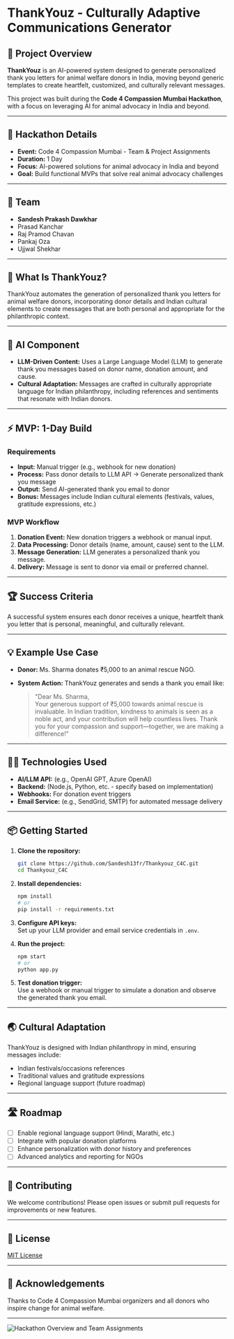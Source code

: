 # ThankYouz - Culturally Adaptive Communications Generator

## 🚀 Project Overview

**ThankYouz** is an AI-powered system designed to generate personalized thank you letters for animal welfare donors in India, moving beyond generic templates to create heartfelt, customized, and culturally relevant messages.

This project was built during the **Code 4 Compassion Mumbai Hackathon**, with a focus on leveraging AI for animal advocacy in India and beyond.

---

## 📝 Hackathon Details

- **Event:** Code 4 Compassion Mumbai - Team & Project Assignments
- **Duration:** 1 Day
- **Focus:** AI-powered solutions for animal advocacy in India and beyond
- **Goal:** Build functional MVPs that solve real animal advocacy challenges

---

## 👥 Team

- **Sandesh Prakash Dawkhar**
- Prasad Kanchar
- Raj Pramod Chavan
- Pankaj Oza
- Ujjwal Shekhar

---

## 🎯 What Is ThankYouz?

ThankYouz automates the generation of personalized thank you letters for animal welfare donors, incorporating donor details and Indian cultural elements to create messages that are both personal and appropriate for the philanthropic context.

---

## 🤖 AI Component

- **LLM-Driven Content:** Uses a Large Language Model (LLM) to generate thank you messages based on donor name, donation amount, and cause.
- **Cultural Adaptation:** Messages are crafted in culturally appropriate language for Indian philanthropy, including references and sentiments that resonate with Indian donors.

---

## ⚡ MVP: 1-Day Build

### Requirements

- **Input:** Manual trigger (e.g., webhook for new donation)
- **Process:** Pass donor details to LLM API → Generate personalized thank you message
- **Output:** Send AI-generated thank you email to donor
- **Bonus:** Messages include Indian cultural elements (festivals, values, gratitude expressions, etc.)

### MVP Workflow

1. **Donation Event:** New donation triggers a webhook or manual input.
2. **Data Processing:** Donor details (name, amount, cause) sent to the LLM.
3. **Message Generation:** LLM generates a personalized thank you message.
4. **Delivery:** Message is sent to donor via email or preferred channel.

---

## 🏆 Success Criteria

A successful system ensures each donor receives a unique, heartfelt thank you letter that is personal, meaningful, and culturally relevant.

---

## 💡 Example Use Case

- **Donor:** Ms. Sharma donates ₹5,000 to an animal rescue NGO.
- **System Action:** ThankYouz generates and sends a thank you email like:

  > "Dear Ms. Sharma,  
  > Your generous support of ₹5,000 towards animal rescue is invaluable. In Indian tradition, kindness to animals is seen as a noble act, and your contribution will help countless lives. Thank you for your compassion and support—together, we are making a difference!"

---

## 👩‍💻 Technologies Used

- **AI/LLM API:** (e.g., OpenAI GPT, Azure OpenAI)
- **Backend:** (Node.js, Python, etc. - specify based on implementation)
- **Webhooks:** For donation event triggers
- **Email Service:** (e.g., SendGrid, SMTP) for automated message delivery

---

## 📦 Getting Started

1. **Clone the repository:**
   ```sh
   git clone https://github.com/Sandesh13fr/Thankyouz_C4C.git
   cd Thankyouz_C4C
   ```

2. **Install dependencies:**
   ```sh
   npm install
   # or
   pip install -r requirements.txt
   ```

3. **Configure API keys:**  
   Set up your LLM provider and email service credentials in `.env`.

4. **Run the project:**
   ```sh
   npm start
   # or
   python app.py
   ```

5. **Test donation trigger:**  
   Use a webhook or manual trigger to simulate a donation and observe the generated thank you email.

---

## 🌏 Cultural Adaptation

ThankYouz is designed with Indian philanthropy in mind, ensuring messages include:

- Indian festivals/occasions references
- Traditional values and gratitude expressions
- Regional language support (future roadmap)

---

## 🛣️ Roadmap

- [ ] Enable regional language support (Hindi, Marathi, etc.)
- [ ] Integrate with popular donation platforms
- [ ] Enhance personalization with donor history and preferences
- [ ] Advanced analytics and reporting for NGOs

---

## 🤝 Contributing

We welcome contributions! Please open issues or submit pull requests for improvements or new features.

---

## 📄 License

[MIT License](LICENSE)

---

## 🙏 Acknowledgements

Thanks to Code 4 Compassion Mumbai organizers and all donors who inspire change for animal welfare.

---

![Hackathon Overview and Team Assignments](image1)
